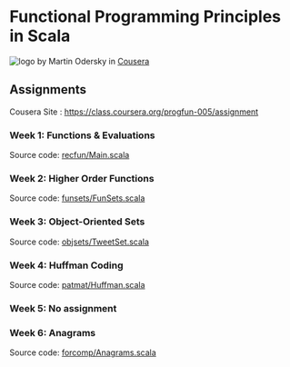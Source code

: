 # Functional Programming Principles in Scala
![logo](https://www.coursera.org//maestro/api/course/973439/logo)
by Martin Odersky in [Cousera](https://class.coursera.org/progfun-005)

## Assignments
Cousera Site : https://class.coursera.org/progfun-005/assignment

### Week 1: Functions & Evaluations
Source code: [recfun/Main.scala](https://github.com/ikhoon/Functional-Programming-Principles-in-Scala/blob/master/recfun/src/main/scala/recfun/Main.scala)

### Week 2: Higher Order Functions
Source code: [funsets/FunSets.scala](https://github.com/ikhoon/Functional-Programming-Principles-in-Scala/blob/master/funsets/src/main/scala/funsets/FunSets.scala)

### Week 3: Object-Oriented Sets
Source code: [objsets/TweetSet.scala](https://github.com/ikhoon/FPPiS/blob/master/objsets/src/main/scala/objsets/TweetSet.scala)

### Week 4: Huffman Coding
Source code: [patmat/Huffman.scala](https://github.com/ikhoon/FPPiS/blob/master/patmat/src/main/scala/patmat/Huffman.scala)

### Week 5: No assignment

### Week 6: Anagrams
Source code: [forcomp/Anagrams.scala](https://github.com/ikhoon/FPPiS/blob/master/forcomp/src/main/scala/forcomp/Anagrams.scala)
